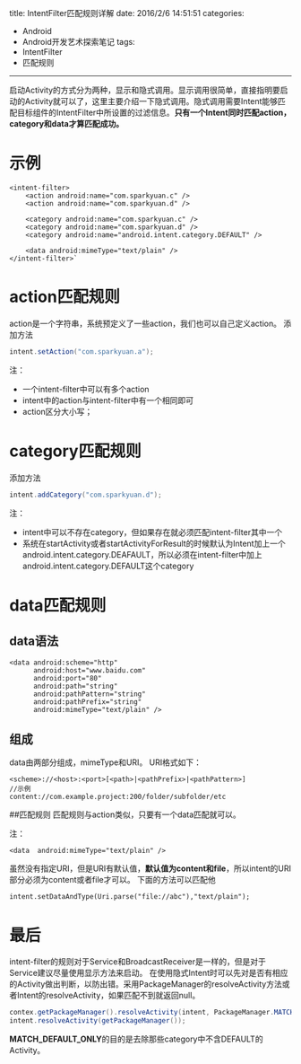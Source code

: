 title: IntentFilter匹配规则详解
date: 2016/2/6 14:51:51
categories:
- Android
- Android开发艺术探索笔记
tags:
- IntentFilter
- 匹配规则
---
启动Activity的方式分为两种，显示和隐式调用。显示调用很简单，直接指明要启动的Activity就可以了，这里主要介绍一下隐式调用。隐式调用需要Intent能够匹配目标组件的IntentFilter中所设置的过滤信息。**只有一个Intent同时匹配action，category和data才算匹配成功。**
<!-- more -->

# 示例

```
<intent-filter>
    <action android:name="com.sparkyuan.c" />
    <action android:name="com.sparkyuan.d" />

    <category android:name="com.sparkyuan.c" />
    <category android:name="com.sparkyuan.d" />
    <category android:name="android.intent.category.DEFAULT" />

    <data android:mimeType="text/plain" />
</intent-filter>`
```

# action匹配规则
action是一个字符串，系统预定义了一些action，我们也可以自己定义action。
添加方法

```java
intent.setAction("com.sparkyuan.a");
```
注：

- 一个intent-filter中可以有多个action
- intent中的action与intent-filter中有一个相同即可
- action区分大小写；

# category匹配规则
添加方法

```java
intent.addCategory("com.sparkyuan.d");
```
注：

- intent中可以不存在category，但如果存在就必须匹配intent-filter其中一个
- 系统在startActivity或者startActivityForResult的时候默认为Intent加上一个android.intent.category.DEAFAULT，所以必须在intent-filter中加上android.intent.category.DEFAULT这个category

# data匹配规则
## data语法
```
<data android:scheme="http"
      android:host="www.baidu.com"
      android:port="80"
      android:path="string"
      android:pathPattern="string"
      android:pathPrefix="string"
      android:mimeType="text/plain" />
```

## 组成
data由两部分组成，mimeType和URI。
URI格式如下：
````
<scheme>://<host>:<port>[<path>|<pathPrefix>|<pathPattern>]
//示例
content://com.example.project:200/folder/subfolder/etc 
````
##匹配规则
匹配规则与action类似，只要有一个data匹配就可以。

注：
```
<data  android:mimeType="text/plain" />
```
虽然没有指定URI，但是URI有默认值，**默认值为content和file**，所以intent的URI部分必须为content或者file才可以。
下面的方法可以匹配他
 ```
 intent.setDataAndType(Uri.parse("file://abc"),"text/plain");
 ```
# 最后
 
intent-filter的规则对于Service和BroadcastReceiver是一样的，但是对于Service建议尽量使用显示方法来启动。
在使用隐式Intent时可以先对是否有相应的Activity做出判断，以防出错。采用PackageManager的resolveActivity方法或者Intent的resolveActivity，如果匹配不到就返回null。

``` java
contex.getPackageManager().resolveActivity(intent, PackageManager.MATCH_DEFAULT_ONLY);
intent.resolveActivity(getPackageManager());
```
 **MATCH_DEFAULT_ONLY**的目的是去除那些category中不含DEFAULT的Activity。